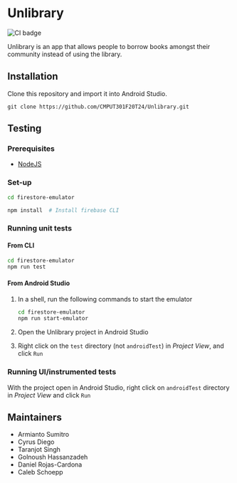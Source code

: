 # Unlibrary
![CI badge](https://github.com/CMPUT301F20T24/Unlibrary/workflows/Android/badge.svg)

Unlibrary is an app that allows people to borrow books amongst their community instead of using the library.

## Installation
Clone this repository and import it into Android Studio.

```
git clone https://github.com/CMPUT301F20T24/Unlibrary.git
```

## Testing

### Prerequisites
- [NodeJS](https://nodejs.org/en/)

### Set-up
```bash
cd firestore-emulator
```

```bash
npm install  # Install firebase CLI
```

### Running unit tests

#### From CLI
```bash
cd firestore-emulator
npm run test
```

#### From Android Studio
1. In a shell, run the following commands to start the emulator
   
    ```bash
    cd firestore-emulator
    npm run start-emulator
    ```

2. Open the Unlibrary project in Android Studio
3. Right click on the `test` directory (not `androidTest`) in *Project View*, and click `Run`

### Running UI/instrumented tests
With the project open in Android Studio, right click on `androidTest` directory in *Project View* and click `Run`

## Maintainers
- Armianto Sumitro
- Cyrus Diego
- Taranjot Singh
- Golnoush Hassanzadeh
- Daniel Rojas-Cardona
- Caleb Schoepp
